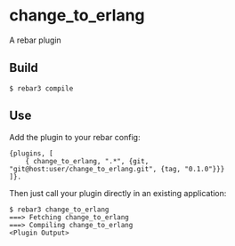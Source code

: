 change_to_erlang
=====

A rebar plugin

Build
-----

    $ rebar3 compile

Use
---

Add the plugin to your rebar config:

    {plugins, [
        { change_to_erlang, ".*", {git, "git@host:user/change_to_erlang.git", {tag, "0.1.0"}}}
    ]}.

Then just call your plugin directly in an existing application:


    $ rebar3 change_to_erlang
    ===> Fetching change_to_erlang
    ===> Compiling change_to_erlang
    <Plugin Output>

